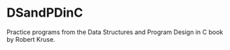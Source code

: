 # DSandPDinC
 Practice programs from the Data Structures and Program Design in C book by Robert Kruse.

